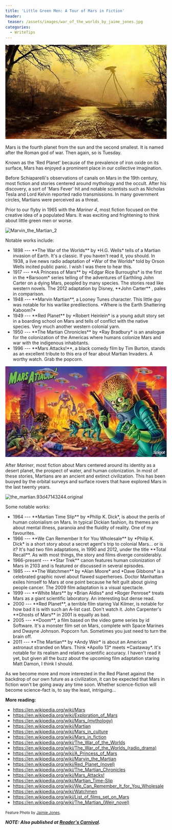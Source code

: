 ```yaml
---
title: 'Little Green Men: A Tour of Mars in Fiction'
header:
 teaser: /assets/images/war_of_the_worlds_by_jaime_jones.jpg
categories:
  - WriteTips
---
```

<img src="/assets/images/war_of_the_worlds_by_jaime_jones.jpg" alt="" />

Mars is the fourth planet from the sun and the second smallest. It is named after the Roman god of war. Then again, so is Tuesday.

Known as the 'Red Planet' because of the prevalence of iron oxide on its surface, Mars has enjoyed a prominent place in our collective imagination.

Before Schiaparelli's observations of canals on Mars in the 19th century, most fiction and stories centered around mythology and the occult. After his discovery, a sort of 'Mars Fever' hit and notable scientists such as Nicholas Tesla and Lord Kelvin reported radio transmissions. In many government circles, Martians were perceived as a threat.

Prior to our flyby in 1965 with the *Mariner 4*, most fiction focused on the creative idea of a populated Mars. It was exciting and frightening to think about little green men or worse.

<img class="wp-image-4078 size-medium alignright" src="/assets/images/Marvin_the_Martian_2-255x300.png" alt="Marvin_the_Martian_2" />

Notable works include:
<ul>
	<li>1898 --- **The War of the Worlds** by *H.G. Wells* tells of a Martian invasion of Earth. It's a classic. If you haven't read it, you should. In 1938, a live news radio adaptation of *War of the Worlds* told by Orson Wells incited public panic. I wish I was there to hear this.</li>
	<li>1917 --- **A Princess of Mars** by *Edgar Rice Burroughs* is the first in the *Barsoom* series telling of the adventures of Earthling John Carter on a dying Mars, peopled by many species. The stories read like western novels. The 2012 adaptation by Disney, **John Carter** , pales in comparison.</li>
	<li>1948 --- **Marvin Martian**, a Looney Tunes character. This little guy was notable for his warlike predilections. *Where is the Earth Shattering Kaboom?*</li>
	<li>1949 --- **Red Planet** by *Robert Heinlein* is a young adult story set in a boarding school on Mars and tells of conflict with the native species. Very much another western colonial yarn.</li>
	<li>1950 --- **The Martian Chronicles** by *Ray Bradbury* is an analogue for the colonization of the Americas where humans colonize Mars and war with the indigenous inhabitants.</li>
	<li>1996 --- **Mars Attacks!**, a black comedy film by Tim Burton, stands as an excellent tribute to this era of fear about Martian Invaders. A worthy watch. Grab the popcorn.</li>
</ul>
<img class="size-full wp-image-4077 alignleft" src="/assets/images/mars-attacks-16.jpg" alt="mars-attacks-16" />

After *Mariner*, most fiction about Mars centered around its identity as a desert planet, the prospect of water, and human colonization. In most of these stories, Martians are an ancient and extinct civilization. This has been buoyed by the orbital surveys and surface rovers that have explored Mars in the last twenty years.

<img class="wp-image-4079 size-medium alignright" src="/assets/images/the_martian.93d47143244.original-197x300.jpg" alt="the_martian.93d47143244.original" />

Some notable works:
<ul>
	<li>1964 --- **Martian Time Slip** by *Philip K. Dick*, is about the perils of human colonialism on Mars. In typical Dickian fashion, its themes are about mental illness, paranoia and the fluidity of reality. One of my favourites.</li>
	<li>1966 --- **We Can Remember It for You Wholesale** by *Philip K. Dick* is a short story about a secret agent's trip to colonial Mars... or is it? It's had two film adaptations, in 1990 and 2012, under the title **Total Recall**. As with most things, the story and films diverge considerably.</li>
	<li>1966-present --- **Star Trek** canon features human colonization of Mars in 2103 and is featured or discussed in several episodes.</li>
	<li>1985 --- **The Watchmen** by *Alan Moore* and *Dave Gibbons* is a celebrated graphic novel about flawed superheroes. Doctor Manhattan exiles himself to Mars at one point because he felt guilt about giving people cancer. The 2009 film adaptation is a visual spectacle.</li>
	<li>1999 --- **White Mars** by *Brian Aldiss* and *Roger Penrose* treats Mars as a giant scientific laboratory. An interesting but dense read.</li>
	<li>2000 --- **Red Planet**, a terrible film staring Val Kilmer, is notable for how bad it is with such an A-list cast. Don't watch it. John Carpenter's **Ghosts of Mars** in 2001 is equally as bad.</li>
	<li>2005 --- **Doom**, a film based on the video game series by id Software. It's a monster film set on Mars, complete with Space Marines and Dwayne Johnson. Popcorn fun. Sometimes you just need to turn the brain off.</li>
	<li>2011 --- **The Martian** by *Andy Weir* is about an American astronaut stranded on Mars. Think *Apollo 13* meets *Castaway*. It's notable for its realism and relative scientific accuracy. I haven't read it yet, but given all the buzz about the upcoming film adaptation staring Matt Damon, I think I should.</li>
</ul>
As we become more and more interested in the Red Planet against the backdrop of our own future as a civilization, it can be expected that Mars in fiction won't be going away any time soon. Whether science-fiction will become science-fact is, to say the least, intriguing...

**More reading:**
<ul>
	<li><a href="https://en.wikipedia.org/wiki/Mars">https://en.wikipedia.org/wiki/Mars </a></li>
	<li><a href="https://en.wikipedia.org/wiki/Exploration_of_Mars">https://en.wikipedia.org/wiki/Exploration_of_Mars</a></li>
	<li><a href="https://en.wikipedia.org/wiki/Mars_(mythology)">https://en.wikipedia.org/wiki/Mars_(mythology)</a></li>
	<li><a href="https://en.wikipedia.org/wiki/Martian">https://en.wikipedia.org/wiki/Martian</a></li>
	<li><a href="https://en.wikipedia.org/wiki/Mars_in_culture">https://en.wikipedia.org/wiki/Mars_in_culture</a></li>
	<li><a href="https://en.wikipedia.org/wiki/Mars_in_fiction">https://en.wikipedia.org/wiki/Mars_in_fiction</a></li>
	<li><a href="https://en.wikipedia.org/wiki/The_War_of_the_Worlds">https://en.wikipedia.org/wiki/The_War_of_the_Worlds</a></li>
	<li><a href="https://en.wikipedia.org/wiki/The_War_of_the_Worlds_(radio_drama)">https://en.wikipedia.org/wiki/The_War_of_the_Worlds_(radio_drama)</a></li>
	<li><a href="https://en.wikipedia.org/wiki/A_Princess_of_Mars">https://en.wikipedia.org/wiki/A_Princess_of_Mars</a></li>
	<li><a href="https://en.wikipedia.org/wiki/Marvin_the_Martian">https://en.wikipedia.org/wiki/Marvin_the_Martian</a></li>
	<li><a href="https://en.wikipedia.org/wiki/Red_Planet_(novel)">https://en.wikipedia.org/wiki/Red_Planet_(novel)</a></li>
	<li><a href="https://en.wikipedia.org/wiki/The_Martian_Chronicles">https://en.wikipedia.org/wiki/The_Martian_Chronicles</a></li>
	<li><a href="https://en.wikipedia.org/wiki/Mars_Attacks!">https://en.wikipedia.org/wiki/Mars_Attacks!</a></li>
	<li><a href="https://en.wikipedia.org/wiki/Martian_Time-Slip">https://en.wikipedia.org/wiki/Martian_Time-Slip</a></li>
	<li><a href="https://en.wikipedia.org/wiki/We_Can_Remember_It_for_You_Wholesale">https://en.wikipedia.org/wiki/We_Can_Remember_It_for_You_Wholesale</a></li>
	<li><a href="https://en.wikipedia.org/wiki/Watchmen">https://en.wikipedia.org/wiki/Watchmen</a></li>
	<li><a href="https://en.wikipedia.org/wiki/List_of_films_set_on_Mars">https://en.wikipedia.org/wiki/List_of_films_set_on_Mars</a></li>
	<li><a href="https://en.wikipedia.org/wiki/The_Martian_(Weir_novel)">https://en.wikipedia.org/wiki/The_Martian_(Weir_novel)</a></li>
</ul>
<small>Feature Photo by <a href="http://infinispace.net/2014/11/war-of-the-worlds-by-jaime-jones/">Jaimie Jones</a>.</small>

***NOTE: Also published at <a href="http://alongstoryshort.net/little-green-men-a-tour-of-mars-in-fiction/">Reader's Carnival</a>.***